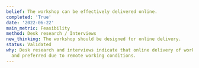 ```yaml
---
belief: The workshop can be effectively delivered online.
completed: 'True'
date: '2022-06-22'
main_metric: Feasibility
method: Desk research / Interviews
new_thinking: The workshop should be designed for online delivery.
status: Validated
why: Desk research and interviews indicate that online delivery of workshops is feasible
  and preferred due to remote working conditions.
---
```

